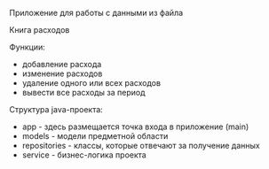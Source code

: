 Приложение для работы с данными из файла

Книга расходов

Функции:
* добавление расхода
* изменение расходов
* удаление одного или всех расходов
* вывести все расходы за период

Структура java-проекта:
* app - здесь размещается точка входа в приложение (main)
* models - модели предметной области
* repositories - классы, которые отвечают за получение данных 
* service - бизнес-логика проекта 

